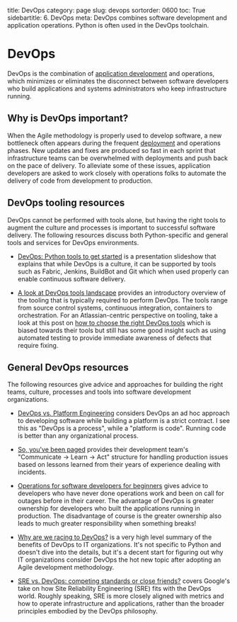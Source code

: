 title: DevOps
category: page
slug: devops
sortorder: 0600
toc: True
sidebartitle: 6. DevOps
meta: DevOps combines software development and application operations. Python is often used in the DevOps toolchain.


# DevOps
DevOps is the combination of [application development](/web-development.html)
and operations, which minimizes or eliminates the disconnect between 
software developers who build applications and systems administrators 
who keep infrastructure running.


## Why is DevOps important?
When the Agile methodology is properly used to develop software, a new
bottleneck often appears during the frequent [deployment](/deployment.html) 
and operations phases. New updates and fixes are produced so fast in each 
sprint that infrastructure teams can be overwhelmed with deployments and 
push back on the pace of delivery. To alleviate some of these issues, 
application developers are asked to work closely with operations folks to
automate the delivery of code from development to production. 


## DevOps tooling resources
DevOps cannot be performed with tools alone, but having the right tools
to augment the culture and processes is important to successful software
delivery. The following resources discuss both Python-specific and general
tools and services for DevOps environments.

* [DevOps: Python tools to get started](https://speakerdeck.com/victorneo/devops-python-tools-to-get-started)
  is a presentation slideshow that explains that while DevOps is a culture, 
  it can be supported by tools such as Fabric, Jenkins, BuildBot and Git
  which when used properly can enable continuous software delivery.

* [A look at DevOps tools landscape](https://devup.co/a-look-at-devops-tools-landscape-7220099c6b81)
  provides an introductory overview of the tooling that is typically
  required to perform DevOps. The tools range from source control systems,
  continuous integration, containers to orchestration. For an 
  Atlassian-centric perspective on tooling, take a look at this post on
  [how to choose the right DevOps tools](http://blogs.atlassian.com/2016/03/how-to-choose-devops-tools/)
  which is biased towards their tools but still has some good insight
  such as using automated testing to provide immediate awareness of 
  defects that require fixing.


## General DevOps resources
The following resources give advice and approaches for building the right
teams, culture, processes and tools into software development organizations.

* [DevOps vs. Platform Engineering](https://alexgaynor.net/2015/mar/06/devops-vs-platform-engineering/)
  considers DevOps an ad hoc approach to developing software while building
  a platform is a strict contract. I see this as "DevOps is a process", 
  while a "platform is code". Running code is better than any organizational 
  process.

* [So, you've been paged](http://blog.scalyr.com/2016/09/so-youve-been-paged/)
  provides their development team's "Communicate -> Learn -> Act" structure
  for handling production issues based on lessons learned from their years 
  of experience dealing with incidents.

* [Operations for software developers for beginners](https://jvns.ca/blog/2016/10/15/operations-for-software-developers-for-beginners/)
  gives advice to developers who have never done operations work and
  been on call for outages before in their career. The advantage of DevOps
  is greater ownership for developers who built the applications running
  in production. The disadvantage of course is the greater ownership
  also leads to much greater responsibility when something breaks!

* [Why are we racing to DevOps?](http://www.cio.com/article/3015237/application-development/why-are-we-racing-to-devops.html)
  is a very high level summary of the benefits of DevOps to IT organizations.
  It's not specific to Python and doesn't dive into the details, but it's 
  a decent start for figuring out why IT organizations consider DevOps the
  hot new topic after adopting an Agile development methodology.

* [SRE vs. DevOps: competing standards or close friends?](https://cloudplatform.googleblog.com/2018/05/SRE-vs-DevOps-competing-standards-or-close-friends.html)
  covers Google's take on how Site Reliability Engineering (SRE) fits
  with the DevOps world. Roughly speaking, SRE is more closely aligned with
  metrics and how to operate infrastructure and applications, rather than
  the broader principles embodied by the DevOps philosophy.
